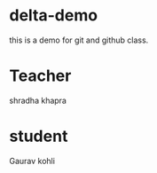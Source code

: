 # delta-demo
this is a demo for git and github  class.

# Teacher 
shradha khapra

# student
Gaurav kohli